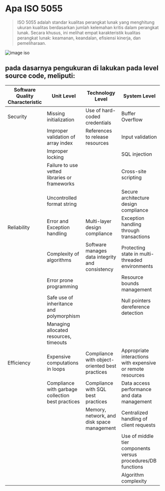 # Apa ISO 5055

> ISO 5055 adalah standar kualitas perangkat lunak yang menghitung ukuran kualitas berdasarkan jumlah kelemahan kritis dalam perangkat lunak. Secara khusus, ini melihat empat karakteristik kualitas perangkat lunak: keamanan, keandalan, efisiensi kinerja, dan pemeliharaan.

![image iso](https://github.com/alfayz-tv/doc/blob/master/images/iso.png)

## pada dasarnya pengukuran di lakukan pada level source code, meliputi:

|  Software Quality Characteristic | Unit Level  |  Technology Level |  System Level |
|---|---|---|---|
| Security  |   Missing initialization  | Use of hard-coded credentials | Buffer Overflow |
|           |   Improper validation of array index  | References to release resources | Input validation |
|           |   Improper locking    |   | SQL injection |
|           |   Failure to use vetted libraries or frameworks |     | Cross-site scripting|
|           |   Uncontrolled format string |        | Secure architecture design compliance |
|Reliability| Error and Exception handling | Multi-layer design compliance | Exception handling through transactions |
|           | Complexity of algorithms | Software manages data integrity and consistency | Protecting state in multi-threaded environments |
|           | Error prone programming |             | Resource bounds management |
|           | Safe use of inheritance and polymorphism |        | Null pointers dereference detection |
|           | Managing allocated resources, timeouts |      |   |
|Efficiency | Expensive computations in loops | Compliance with object-oriented best practices | Appropriate interactions with expensive or remote resources |
|           | Compliance with garbage collection best practices | Compliance with SQL best practices | Data access performance and data management |
|           |       | Memory, network, and disk space management | Centralized handling of client requests |
|           |       |       | Use of middle tier components versus procedures/DB functions |
|           |       |       | Algorithm complexity |